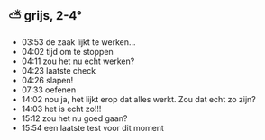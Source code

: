 ## ⛅ grijs, 2-4°
- 03:53 de zaak lijkt te werken...
- 04:02 tijd om te stoppen
- 04:11 zou het nu echt werken?
- 04:23 laatste check
- 04:26 slapen!
- 07:33 oefenen
- 14:02 nou ja, het lijkt erop dat alles werkt. Zou dat echt zo zijn?
- 14:03 het is echt zo!!!
- 15:12 zou het nu goed gaan?
- 15:54 een laatste test voor dit moment